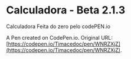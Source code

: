 # Calculadora - Beta 2.1.3

Calculadora Feita do zero pelo codePEN.io

A Pen created on CodePen.io. Original URL: [https://codepen.io/Timacedoc/pen/WNRZXjZ](https://codepen.io/Timacedoc/pen/WNRZXjZ).


